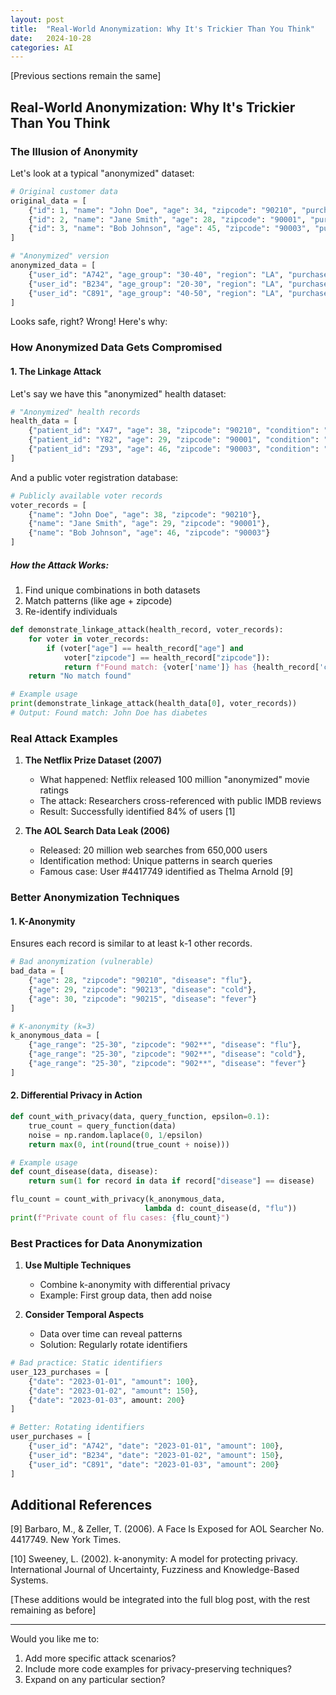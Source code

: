 ```yaml
---
layout: post
title:  "Real-World Anonymization: Why It's Trickier Than You Think"
date:   2024-10-28 
categories: AI 
---
```

[Previous sections remain the same]

## Real-World Anonymization: Why It's Trickier Than You Think

### The Illusion of Anonymity

Let's look at a typical "anonymized" dataset:

```python
# Original customer data
original_data = [
    {"id": 1, "name": "John Doe", "age": 34, "zipcode": "90210", "purchase": "$299"},
    {"id": 2, "name": "Jane Smith", "age": 28, "zipcode": "90001", "purchase": "$199"},
    {"id": 3, "name": "Bob Johnson", "age": 45, "zipcode": "90003", "purchase": "$399"}
]

# "Anonymized" version
anonymized_data = [
    {"user_id": "A742", "age_group": "30-40", "region": "LA", "purchase": "$299"},
    {"user_id": "B234", "age_group": "20-30", "region": "LA", "purchase": "$199"},
    {"user_id": "C891", "age_group": "40-50", "region": "LA", "purchase": "$399"}
]
```

Looks safe, right? Wrong! Here's why:

### How Anonymized Data Gets Compromised

#### 1. The Linkage Attack

Let's say we have this "anonymized" health dataset:

```python
# "Anonymized" health records
health_data = [
    {"patient_id": "X47", "age": 38, "zipcode": "90210", "condition": "diabetes"},
    {"patient_id": "Y82", "age": 29, "zipcode": "90001", "condition": "hypertension"},
    {"patient_id": "Z93", "age": 46, "zipcode": "90003", "condition": "asthma"}
]
```

And a public voter registration database:

```python
# Publicly available voter records
voter_records = [
    {"name": "John Doe", "age": 38, "zipcode": "90210"},
    {"name": "Jane Smith", "age": 29, "zipcode": "90001"},
    {"name": "Bob Johnson", "age": 46, "zipcode": "90003"}
]
```

##### How the Attack Works:
1. Find unique combinations in both datasets
2. Match patterns (like age + zipcode)
3. Re-identify individuals

```python
def demonstrate_linkage_attack(health_record, voter_records):
    for voter in voter_records:
        if (voter["age"] == health_record["age"] and 
            voter["zipcode"] == health_record["zipcode"]):
            return f"Found match: {voter['name']} has {health_record['condition']}"
    return "No match found"

# Example usage
print(demonstrate_linkage_attack(health_data[0], voter_records))
# Output: Found match: John Doe has diabetes
```

### Real Attack Examples

1. **The Netflix Prize Dataset (2007)**
   - What happened: Netflix released 100 million "anonymized" movie ratings
   - The attack: Researchers cross-referenced with public IMDB reviews
   - Result: Successfully identified 84% of users [1]

2. **The AOL Search Data Leak (2006)**
   - Released: 20 million web searches from 650,000 users
   - Identification method: Unique patterns in search queries
   - Famous case: User #4417749 identified as Thelma Arnold [9]

### Better Anonymization Techniques

#### 1. K-Anonymity

Ensures each record is similar to at least k-1 other records.

```python
# Bad anonymization (vulnerable)
bad_data = [
    {"age": 28, "zipcode": "90210", "disease": "flu"},
    {"age": 29, "zipcode": "90213", "disease": "cold"},
    {"age": 30, "zipcode": "90215", "disease": "fever"}
]

# K-anonymity (k=3)
k_anonymous_data = [
    {"age_range": "25-30", "zipcode": "902**", "disease": "flu"},
    {"age_range": "25-30", "zipcode": "902**", "disease": "cold"},
    {"age_range": "25-30", "zipcode": "902**", "disease": "fever"}
]
```

#### 2. Differential Privacy in Action

```python
def count_with_privacy(data, query_function, epsilon=0.1):
    true_count = query_function(data)
    noise = np.random.laplace(0, 1/epsilon)
    return max(0, int(round(true_count + noise)))

# Example usage
def count_disease(data, disease):
    return sum(1 for record in data if record["disease"] == disease)

flu_count = count_with_privacy(k_anonymous_data, 
                              lambda d: count_disease(d, "flu"))
print(f"Private count of flu cases: {flu_count}")
```

### Best Practices for Data Anonymization

1. **Use Multiple Techniques**
   - Combine k-anonymity with differential privacy
   - Example: First group data, then add noise

2. **Consider Temporal Aspects**
   - Data over time can reveal patterns
   - Solution: Regularly rotate identifiers

```python
# Bad practice: Static identifiers
user_123_purchases = [
    {"date": "2023-01-01", "amount": 100},
    {"date": "2023-01-02", "amount": 150},
    {"date": "2023-01-03", amount: 200}
]

# Better: Rotating identifiers
user_purchases = [
    {"user_id": "A742", "date": "2023-01-01", "amount": 100},
    {"user_id": "B234", "date": "2023-01-02", "amount": 150},
    {"user_id": "C891", "date": "2023-01-03", "amount": 200}
]
```

## Additional References

[9] Barbaro, M., & Zeller, T. (2006). A Face Is Exposed for AOL Searcher No. 4417749. New York Times.

[10] Sweeney, L. (2002). k-anonymity: A model for protecting privacy. International Journal of Uncertainty, Fuzziness and Knowledge-Based Systems.

[These additions would be integrated into the full blog post, with the rest remaining as before]

---

Would you like me to:
1. Add more specific attack scenarios?
2. Include more code examples for privacy-preserving techniques?
3. Expand on any particular section?

